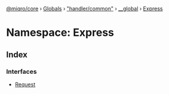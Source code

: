 [@miqro/core](../README.md) › [Globals](../globals.md) › ["handler/common"](_handler_common_.md) › [__global](_handler_common_.__global.md) › [Express](_handler_common_.__global.express.md)

# Namespace: Express

## Index

### Interfaces

* [Request](../interfaces/_handler_common_.__global.express.request.md)
